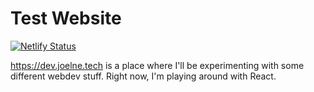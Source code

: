 # Test Website
[![Netlify Status](https://api.netlify.com/api/v1/badges/a0ae4608-c8a5-4404-9177-9bb22588a42b/deploy-status)](https://app.netlify.com/sites/joelne-test-website/deploys)

https://dev.joelne.tech is a place where I'll be experimenting with some different webdev stuff. Right now, I'm playing around with React.

